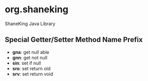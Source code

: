 # org.shaneking

ShaneKing Java Library

## Special Getter/Setter Method Name Prefix

- **gna**: get null able
- **gnn**: get not null
- **sin**: set if null
- **sro**: set return old
- **srv**: set return void
